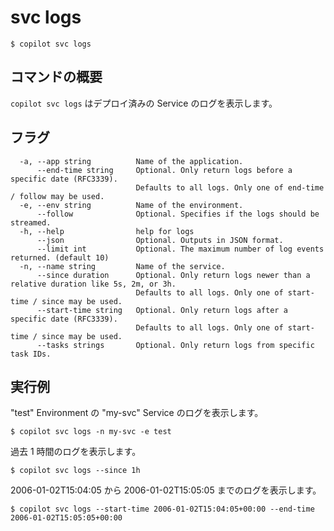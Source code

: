 # svc logs
```console
$ copilot svc logs
```

## コマンドの概要

`copilot svc logs` はデプロイ済みの Service のログを表示します。

## フラグ

```
  -a, --app string          Name of the application.
      --end-time string     Optional. Only return logs before a specific date (RFC3339).
                            Defaults to all logs. Only one of end-time / follow may be used.
  -e, --env string          Name of the environment.
      --follow              Optional. Specifies if the logs should be streamed.
  -h, --help                help for logs
      --json                Optional. Outputs in JSON format.
      --limit int           Optional. The maximum number of log events returned. (default 10)
  -n, --name string         Name of the service.
      --since duration      Optional. Only return logs newer than a relative duration like 5s, 2m, or 3h.
                            Defaults to all logs. Only one of start-time / since may be used.
      --start-time string   Optional. Only return logs after a specific date (RFC3339).
                            Defaults to all logs. Only one of start-time / since may be used.
      --tasks strings       Optional. Only return logs from specific task IDs.
```

## 実行例

"test" Environment の "my-svc" Service のログを表示します。

```console
$ copilot svc logs -n my-svc -e test
```

過去 1 時間のログを表示します。

```console
$ copilot svc logs --since 1h
```

2006-01-02T15:04:05 から 2006-01-02T15:05:05 までのログを表示します。

```console
$ copilot svc logs --start-time 2006-01-02T15:04:05+00:00 --end-time 2006-01-02T15:05:05+00:00
```
